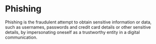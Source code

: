 # Phishing

Phishing is the fraudulent attempt to obtain sensitive information or data, such as usernames, passwords and credit card details or other sensitive details, by impersonating oneself as a trustworthy entity in a digital communication.
